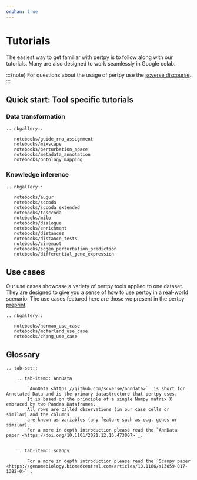 ```yaml
---
orphan: true
---
```


# Tutorials

The easiest way to get familiar with pertpy is to follow along with our tutorials.
Many are also designed to work seamlessly in Google colab.

:::{note}
For questions about the usage of pertpy use the [scverse discourse](https://discourse.scverse.org/).
:::

## Quick start: Tool specific tutorials

### Data transformation
```{eval-rst}
.. nbgallery::

   notebooks/guide_rna_assignment
   notebooks/mixscape
   notebooks/perturbation_space
   notebooks/metadata_annotation
   notebooks/ontology_mapping
```

### Knowledge inference
```{eval-rst}
.. nbgallery::

   notebooks/augur
   notebooks/sccoda
   notebooks/sccoda_extended
   notebooks/tasccoda
   notebooks/milo
   notebooks/dialogue
   notebooks/enrichment
   notebooks/distances
   notebooks/distance_tests
   notebooks/cinemaot
   notebooks/scgen_perturbation_prediction
   notebooks/differential_gene_expression
```

## Use cases
Our use cases showcase a variety of pertpy tools applied to one dataset.
They are designed to give you a sense of how to use pertpy in a real-world scenario.
The use cases featured here are those we present in the pertpy [preprint](https://www.biorxiv.org/content/10.1101/2024.08.04.606516v1).

```{eval-rst}
.. nbgallery::

   notebooks/norman_use_case
   notebooks/mcfarland_use_case
   notebooks/zhang_use_case
```

## Glossary

```{eval-rst}
.. tab-set::

    .. tab-item:: AnnData

        `AnnData <https://github.com/scverse/anndata>`_ is short for Annotated Data and is the primary datastructure that pertpy uses.
        It is based on the principle of a single Numpy matrix X embraced by two Pandas Dataframes.
        All rows are called observations (in our case cells or similar) and the columns
        are known as variables (any feature such as e.g. genes or similar).
        For a more in depth introduction please read the `AnnData paper <https://doi.org/10.1101/2021.12.16.473007>`_.


    .. tab-item:: scanpy

        For a more in depth introduction please read the `Scanpy paper <https://genomebiology.biomedcentral.com/articles/10.1186/s13059-017-1382-0>`_.
```
